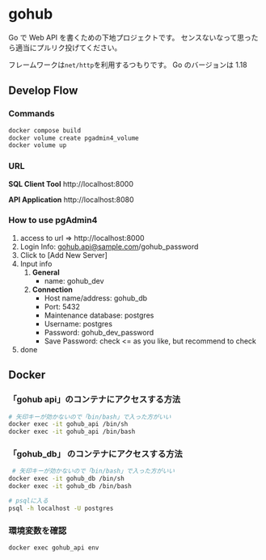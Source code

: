 # gohub

Go で Web API を書くための下地プロジェクトです。
センスないなって思ったら適当にプルリク投げてください。

フレームワークは`net/http`を利用するつもりです。
Go のバージョンは 1.18

## Develop Flow

### Commands

```bash
docker compose build
docker volume create pgadmin4_volume
docker volume up
```

### URL

**SQL Client Tool**
http://localhost:8000

**API Application**
http://localhost:8080

### How to use pgAdmin4

1. access to url => http://localhost:8000
2. Login Info: gohub.api@sample.com/gohub_password
3. Click to [Add New Server]
4. Input info
   1. **General**
      - name: gohub_dev
   2. **Connection**
      - Host name/address: gohub_db
      - Port: 5432
      - Maintenance database: postgres
      - Username: postgres
      - Password: gohub_dev_password
      - Save Password: check <= as you like, but recommend to check
5. done

## Docker

### 「gohub api」のコンテナにアクセスする方法

```bash
# 矢印キーが効かないので「bin/bash」で入った方がいい
docker exec -it gohub_api /bin/sh
docker exec -it gohub_api /bin/bash
```

### 「gohub_db」 のコンテナにアクセスする方法

```bash
 # 矢印キーが効かないので「bin/bash」で入った方がいい
docker exec -it gohub_db /bin/sh
docker exec -it gohub_db /bin/bash

# psqlに入る
psql -h localhost -U postgres
```

### 環境変数を確認

```bash
docker exec gohub_api env
```
